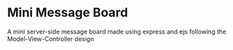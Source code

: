 # Mini Message Board
A mini server-side message board made using express and ejs following the Model-View-Controller design